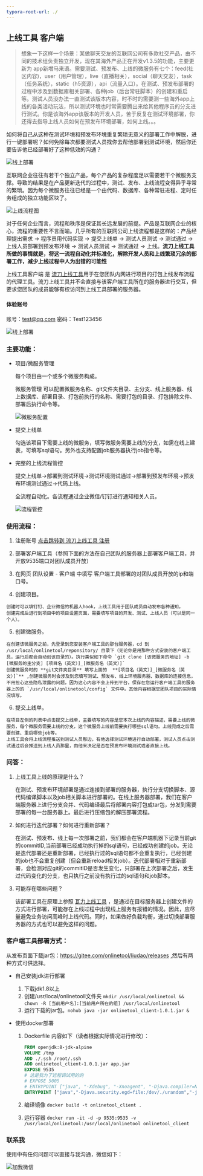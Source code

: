 ```yaml
---
typora-root-url: ./
---
```


## 上线工具 客户端

> 想象一下这样一个场景：某做聊天交友的互联网公司有多款社交产品，由不同的技术组负责独立开发，现在其海外产品正在开发v1.3.5的功能，主要更新为 app新增马来语。需要测试、预发布、上线的微服务有七个：feed(社区内容)，user（用户管理），live（直播相关），social（聊天交友），task（任务系统），static（h5资源），api（流量入口）。在测试、预发布部署的过程中涉及到数据库相关部署、各种job（后台常驻脚本）的创建和重启等。测试人员没办法一直测试该版本内容，时不时的需要测一些海外app上线的各类活动玩法，所以测试环境也时常需要腾出来给其他程序员的分支进行测试。你是该海外app该版本的开发人员，苦于反复在测试环境部署，你还得去指导上线人员如何在预发布环境部署，如何上线。。。
>

如何将自己从这种在测试环境和预发布环境重复繁琐无意义的部署工作中解脱，进行一键部署呢？如何免除每次都要测试人员找你去帮他部署到测试环境，然后你还要告诉他已经部署好了这种低效的沟通？

![线上部署](/doc/互联网企业产品图.png)

互联网企业往往有若干个独立产品，每个产品的复杂程度足以需要若干个微服务支撑。导致的结果是在产品更新迭代的过程中，测试、发布、上线流程变得异乎寻常的繁琐。因为每个微服务往往已经是一个由代码、数据库、各种常驻进程、定时任务组成的独立功能区块了。

![上线流程图](/doc/上线流程图.png)

对于任何企业而言，流程和秩序是保证其长远发展的前提。产品是互联网企业的核心，流程的重要性不言而喻。几乎所有的互联网公司上线流程都是这样的：产品经理提出需求 -> 程序员用代码实现 -> 提交上线单 -> 测试人员测试 -> 测试通过 -> 上线人员部署到预发布环境 -> 测试人员测试 -> 测试通过 -> 上线。**流刀上线工具所做的事情就是，将这一流程自动化并标准化，解除开发人员和上线繁琐冗余的部署工作，减少上线过程中人为出错的可能性**

上线工具客户端 是  [流刀上线工具](http://h5.companyclub.cn/)用于在您团队内网进行项目的打包上线发布流程的代理工具。流刀上线工具并不会直接与该客户端工具所在的服务器进行交互，但要求您团队的成员能够有权访问到上线工具部署的服务器。

#### 体验账号

账号：test@qq.com  密码：Test123456 

![线上部署](/doc/演示.gif)

### 主要功能：

- 项目/微服务管理

  每个项目由一个或多个微服务构成。

  微服务管理 可以配置微服务名称、git文件夹目录、主分支、线上服务器、线上数据库、部署目录、打包前执行的名称、需要打包的目录、打包排除文件、部署后执行命令等。

  ![微服务配置](/doc/微服务配置.gif)

- 提交上线单

  勾选该项目下需要上线的微服务，填写微服务需要上线的分支，如需在线上建表，可填写sql语句。另外也支持配置job服务器执行job指令等。

- 完整的上线流程管控

  提交上线单->部署到测试环境->测试环境测试通过->部署到预发布环境->预发布环境测试通过->代码上线。

  全流程自动化。各流程通过企业微信/钉钉进行通知相关人员。

  ![流程管控](/doc/流程管控.gif)

  

### 使用流程：

  1. 注册账号 [点击跳转到 流刀上线工具 注册](http://h5.companyclub.cn/)

  2. 部署客户端工具（参照下面的方法在自己团队的服务器上部署客户端工具，并开放9535端口对团队成员开放）

  3. 在网页 团队设置 - 客户端 中填写 客户端工具部署的对团队成员开放的ip和端口号。

  4. 创建项目。

    创建时可以填钉钉、企业微信的机器人hook，上线工具用于团队成员自动发布各种通知。
    创建完成后进行到项目中的项目设置页面，需要填写项目的开发、测试、上线人员（可以是同一个人）。

  5. 创建微服务。

    在创建该微服务之前，先登录到您安装客户端工具的那台服务器，cd 到 /usr/local/onlinetool/reponsitory/ 目录下（无论你是用那种方式安装的客户端工具，运行后都会自动创该目录的）。执行类似如下命令 `git clone [该微服务的地址] -b [微服务的主分支] [项目名（英文）]_[微服务名（英文）]`
    创建微服务时的 **git文件夹目录** 填写上面的  **[项目名（英文）]_[微服务名（英文）]`** ,创建微服务时会涉及到您填写测试、预发布、线上环境服务器、数据库的连接信息，不用担心这些隐私泄露的问题，因为这心内容不会上传到平台，保存在您运行客户端工具的服务器上的的 `/usr/local/onlinetool/config` 文件中。其他内容根据您团队项目的实际情况填写。

  6. 提交上线单。 

    在项目左侧的列表中点击提交上线单，主要填写的内容是您本次上线的内容描述，需要上线的微服务，每个微服务需要上线的分支，这个微服务上线前需要执行哪些sql语句。上线完成之后需要创建、重启哪些job等。
    上线工具会将上线流程推送到测试人员那边，有他选择测试环境进行自动部署，测试人员点击测试通过后会推送到上线人员那里，由他来决定是否在预发布环境测试或者直接上线。


### 问答：

  1. 上线工具上线的原理是什么？

     在测试、预发布环境部署是通过连接到部署的服务器，执行分支切换脚本、源代码编译脚本以及job相关脚本进行部署的。在线上服务器部署，我们在客户端服务器上进行分支合并、代码编译最后将部署内容打包成tar包，分发到需要部署的每一台服务器上。最后进行压缩包的解压部署流程。

  2. 如何进行迭代部署？如何进行重新部署？

     在测试、预发布、线上每一次部署之前，我们都会在客户端机器下记录当前git的commitID,当前部署已经成功执行掉的sql语句，已经成功创建的job。无论是迭代部署还是重新部署，已经执行过的sql语句都不会重复执行，已经创建的job也不会重复创建（但会重新reload相关job）。迭代部署相对于重新部署，会检测对应git的commitID是否发生变化，只部署在上次部署之后，发生过代码变化的分支，也只执行之前没有执行过的sql语句和job脚本。   

  3. 可能存在哪些问题？

     该部署工具在原理上参照  [瓦力上线工具](http://walle-web.io/) ，是通过在目标服务器上创建文件的方式进行部署，可能存在上线过程中出现线上服务有报错的情况。因此，应尽量避免业务访问高峰时上线代码。同时，如果做好负载均衡，通过切换部署服务器的方式也可以避免这样的问题。     

### 客户端工具部署方式：
从发布页面下载jar包：<https://gitee.com/onlinetool/liudao/releases> ,然后有两种方式可供选择。

- 自己安装jdk进行部署

  1. 下载jdk1.8以上
  2. 创建/usr/local/onlinetooll文件夹 `mkdir /usr/local/onlinetool && chown -R [当前用户名]:[当前用户所在的组] /usr/local/onlinetool`
  3. 运行下载的jar包。`nohub java -jar onlinetool_client-1.0.1.jar &`

- 使用docker部署

  1. Dockerfile 内容如下（读者根据实际情况进行修改）：

       ```dockerfile
       FROM openjdk:8-jdk-alpine
       VOLUME /tmp
       ADD ./.ssh /root/.ssh
       ADD onlinetool_client-1.0.1.jar app.jar
       EXPOSE 9535
       # 这是我为了远程调试用的的
       # EXPOSE 5005
       # ENTRYPOINT ["java", "-Xdebug", "-Xnoagent", "-Djava.compiler=NONE", "-Xrunjdwp:transport=dt_socket,address=5005,server=y,suspend=n", "-jar", "/app.jar"]
       ENTRYPOINT ["java","-Djava.security.egd=file:/dev/./urandom","-jar","/app.jar"]
       ```

       

  2. 编译镜像 `docker build -t onlinetool_client .`

  3. 运行容器 `docker run -it -d -p 9535:9535 -v /usr/local/onlinetool:/usr/local/onlinetool onlinetool_client`

### 联系我

使用中有任何问题可以直接与我沟通，微信如下：

![加我微信](/doc/加我微信.png)

  